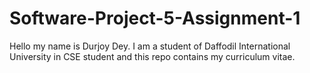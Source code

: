 # Software-Project-5-Assignment-1
Hello my name is Durjoy Dey. I am a student of Daffodil International University in CSE student and this repo contains my curriculum vitae.
